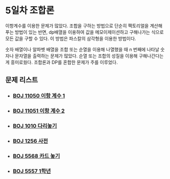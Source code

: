 # 5일차 조합론

이항계수를 이용한 문제가 많았다. 조합을 구하는 방법으로 단순히 팩토리얼을 계산해 푸는 방법이 있는 반면, dp배열을 이용하여 값을 메모이제이션하고 구해나가는 식으로 모든 값을 구할 수 있다. 이 방법은 파스칼의 삼각형을 이용한 방법이다. 



숫자 배열이나 알파벳 배열을 조합 또는 순열을 이용해 나열했을 때 n 번째에 나타날 숫자나 문자열을 출력하는 문제가 많았다. 순열 또는 조합의 성질을 이용해 구해나간다는게 흥미로웠다. 조합론과 DP를 혼합한 문제가 주를 이루었다.



## 문제 리스트

- ### [BOJ 11050 이항 계수 1](https://github.com/jungtaeyong/alstudy2/blob/ty/SDS/SDS%20알고리즘%20특강/baekjoon%2011050%20이항%20계수%201.cpp)

- ### [BOJ 11051 이항 계수 2](https://github.com/jungtaeyong/alstudy2/blob/ty/SDS/SDS%20알고리즘%20특강/baekjoon%2011051%20이항%20계수%202.cpp)

- ### [BOJ 1010 다리놓기](https://github.com/jungtaeyong/alstudy2/blob/ty/SDS/SDS%20알고리즘%20특강/baekjoon%201010%20다리놓기.cpp)

- ### [BOJ 1256 사전](https://github.com/jungtaeyong/alstudy2/blob/ty/SDS/SDS%20알고리즘%20특강/baekjoon%201256%20사전.cpp)

- ### [BOJ 5568 카드 놓기](https://github.com/jungtaeyong/alstudy2/blob/ty/SDS/SDS%20알고리즘%20특강/baekjoon%205568%20카드%20놓기.cpp)

- ### [BOJ 5557 1학년](https://github.com/jungtaeyong/alstudy2/blob/ty/SDS/SDS%20알고리즘%20특강/baekjoon%205557%201학년.cpp)



